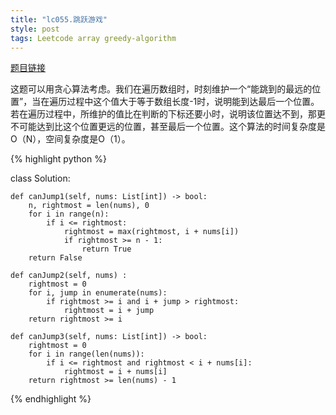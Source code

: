 ```yaml
---
title: "lc055.跳跃游戏"
style: post
tags: Leetcode array greedy-algorithm
---
```


[题目链接](https://leetcode-cn.com/problems/jump-game/)

这题可以用贪心算法考虑。我们在遍历数组时，时刻维护一个“能跳到的最远的位置”，当在遍历过程中这个值大于等于数组长度-1时，说明能到达最后一个位置。若在遍历过程中，所维护的值比在判断的下标还要小时，说明该位置达不到，那更不可能达到比这个位置更远的位置，甚至最后一个位置。这个算法的时间复杂度是O（N），空间复杂度是O（1）。

{% highlight python %}

class Solution:

    def canJump1(self, nums: List[int]) -> bool:
        n, rightmost = len(nums), 0        
        for i in range(n):
            if i <= rightmost:
                rightmost = max(rightmost, i + nums[i])
                if rightmost >= n - 1:
                    return True
        return False

    def canJump2(self, nums) :
        rightmost = 0
        for i, jump in enumerate(nums):
            if rightmost >= i and i + jump > rightmost:
                rightmost = i + jump
        return rightmost >= i

    def canJump3(self, nums: List[int]) -> bool:
        rightmost = 0        
        for i in range(len(nums)):
            if i <= rightmost and rightmost < i + nums[i]:
                rightmost = i + nums[i]
        return rightmost >= len(nums) - 1

{% endhighlight %}

